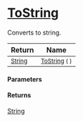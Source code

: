 # [ToString](./HierarchyElement-100664124.md)

Converts to string.

| Return | Name | 
| --- | --- | 
| <sub>[String](https://docs.microsoft.com/en-us/dotnet/api/System.String)</sub>| <sub>[ToString](./HierarchyElement-100664124.md) (  )</sub>| <br>


#### Parameters

#### Returns
[String](https://docs.microsoft.com/en-us/dotnet/api/System.String)<br>
